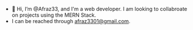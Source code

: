 - 👋 Hi, I’m @Afraz33, and I'm a web developer. I am looking to collabroate on projects using the MERN Stack.
- I can be reached through afraz3301@gmail.com.

